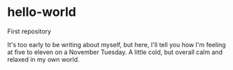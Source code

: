 # hello-world
First repository

It's too early to be writing about myself, but here, I'll tell you how I'm feeling at five to eleven on a November Tuesday.
A little cold, but overall calm and relaxed in my own world.
